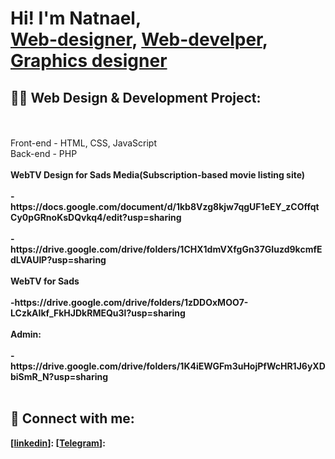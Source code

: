 <h1>Hi! I'm Natnael, <br/><a href="https://www.linkedin.com/in/natnael-asrat-58798025a">Web-designer</a>, <a href="https://www.linkedin.com/in/natnael-asrat-58798025a">Web-develper</a>, <a href="https://www.linkedin.com/in/natnael-asrat-58798025a">Graphics designer</a></h1>

<h2>👨‍💻 Web Design & Development Project:</h2> <br> <br>
 Front-end - HTML, CSS, JavaScript<br>
 Back-end - PHP <br> <br>
<b>WebTV Design for Sads Media(Subscription-based movie listing site)<br> <br>
  - https://docs.google.com/document/d/1kb8Vzg8kjw7qgUF1eEY_zCOffqtCy0pGRnoKsDQvkq4/edit?usp=sharing <br>
  <br>
  -https://drive.google.com/drive/folders/1CHX1dmVXfgGn37GIuzd9kcmfEdLVAUIP?usp=sharing <br> <br>
<b>WebTV for Sads <br> <br>
  -https://drive.google.com/drive/folders/1zDDOxMOO7-LCzkAIkf_FkHJDkRMEQu3l?usp=sharing <br> <br>
<b>Admin: <br> <br>
  -https://drive.google.com/drive/folders/1K4iEWGFm3uHojPfWcHR1J6yXDbiSmR_N?usp=sharing <br> <br>


<h2> 🤳 Connect with me:</h2>

[[linkedin](https://www.linkedin.com/in/natnael-asrat-58798025a)]:
[[Telegram](https://t.me/@natnaelasrat3)]: 

<!--
**about me is a ✨ _regular_ ✨ repository because its `README.md` (this file) appears on my GitHub profile.

Here are some ideas to get you started:

- 🔭 I’m currently working on ...
- 🌱 I’m currently learning ...
- 👯 I’m looking to collaborate on ...
- 🤔 I’m looking for help with ...
- 💬 Ask me about ...
- 📫 How to reach me: ...
- 😄 Pronouns: ...
- ⚡ Fun fact: ...
-->
